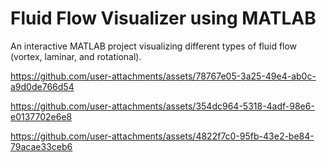 # Fluid Flow Visualizer using MATLAB
An interactive MATLAB project visualizing different types of fluid flow (vortex, laminar, and rotational).

https://github.com/user-attachments/assets/78767e05-3a25-49e4-ab0c-a9d0de766d54



https://github.com/user-attachments/assets/354dc964-5318-4adf-98e6-e0137702e6e8



https://github.com/user-attachments/assets/4822f7c0-95fb-43e2-be84-79acae33ceb6

